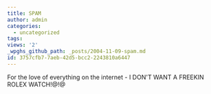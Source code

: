 ```yaml
---
title: SPAM
author: admin
categories:
  - uncategorized
tags: 
views: '2'
_wpghs_github_path: _posts/2004-11-09-spam.md
id: 3757cfb7-7aeb-42d5-bcc2-2243810a6447
---
```

<p>For the love of everything on the internet - I DON'T WANT A FREEKIN ROLEX WATCH!@!@</p>
